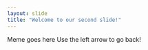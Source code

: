 ```yaml
---
layout: slide
title: "Welcome to our second slide!"
---
```

Meme goes here
Use the left arrow to go back!
